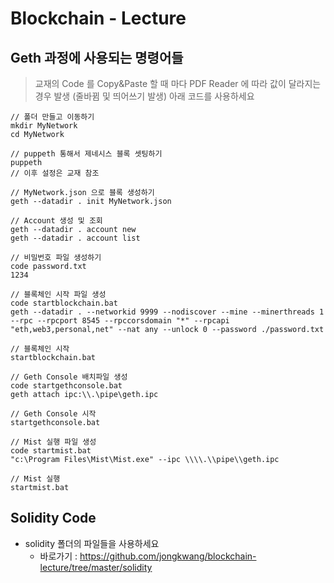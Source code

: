 # Blockchain - Lecture

## Geth 과정에 사용되는 명령어들

> 교재의 Code 를 Copy&Paste 할 때 마다
> PDF Reader 에 따라 값이 달라지는 경우 발생 (줄바뀜 및 띄어쓰기 발생)
> 아래 코드를 사용하세요

```
// 폴더 만들고 이동하기
mkdir MyNetwork
cd MyNetwork

// puppeth 통해서 제네시스 블록 셋팅하기
puppeth
// 이후 설정은 교재 참조

// MyNetwork.json 으로 블록 생성하기
geth --datadir . init MyNetwork.json

// Account 생성 및 조회
geth --datadir . account new
geth --datadir . account list

// 비밀번호 파일 생성하기
code password.txt
1234

// 블록체인 시작 파일 생성
code startblockchain.bat
geth --datadir . --networkid 9999 --nodiscover --mine --minerthreads 1 --rpc --rpcport 8545 --rpccorsdomain "*" --rpcapi "eth,web3,personal,net" --nat any --unlock 0 --password ./password.txt

// 블록체인 시작
startblockchain.bat

// Geth Console 배치파일 생성
code startgethconsole.bat
geth attach ipc:\\.\pipe\geth.ipc

// Geth Console 시작
startgethconsole.bat

// Mist 실행 파일 생성
code startmist.bat
"c:\Program Files\Mist\Mist.exe" --ipc \\\\.\\pipe\\geth.ipc

// Mist 실행
startmist.bat
```

## Solidity Code

- solidity 폴더의 파일들을 사용하세요
  - 바로가기 : https://github.com/jongkwang/blockchain-lecture/tree/master/solidity
